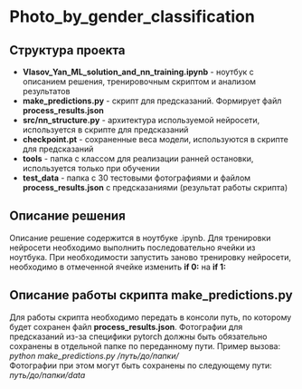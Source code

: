 # Photo_by_gender_classification

## Структура проекта

* **Vlasov_Yan_ML_solution_and_nn_training.ipynb** - ноутбук с описанием решения, тренировочным скриптом и анализом результатов
* **make_predictions.py** - скрипт для предсказаний. Формирует файл **process_results.json**
* **src/nn_structure.py** - архитектура используемой нейросети, используется в скрипте для предсказаний
* **checkpoint.pt** - сохраненные веса модели, используются в скрипте для предсказаний
* **tools** - папка с классом для реализации ранней остановки, используется только при обучении
* **test_data** - папка с 30 тестовыми фотографиями и файлом **process_results.json** с предсказаниями (результат работы скрипта)

## Описание решения

Описание решение содержится в ноутбуке .ipynb. Для тренировки нейросети необходимо выполнить последовательно ячейки из ноутбука.
При необходимости запустить заново тренировку нейросети, необходимо в отмеченной ячейке изменить **if 0:** на **if 1:**

## Описание работы скрипта make_predictions.py

Для работы скрипта необходимо передать в консоли путь, по которому будет сохранен файл **process_results.json**. Фотографии для предсказаний из-за специфики pytorch
должны быть обязательно сохранены в отдельной папке по переданному пути. Пример вызова:<br>
*python make_predictions.py /путь/до/папки/*<br>
Фотографии при этом могут быть сохранены по следующему пути: *путь/до/папки/data*
